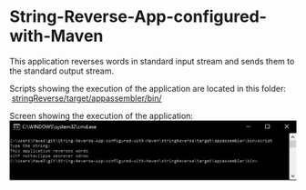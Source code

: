 # String-Reverse-App-configured-with-Maven

This application reverses words in standard input stream and sends them to the standard output stream.

Scripts showing the execution of the application are located in this folder:
  [stringReverse/target/appassembler/bin/]( https://github.com/Olchawa/String-Reverse-App-configured-with-Maven/blob/master/stringReverse/target/appassembler/bin/)
  
  Screen showing the execution of the application:
 ![all text](https://github.com/Olchawa/String-Reverse-App-configured-with-Maven/blob/master/stringReverse/scriptExec.JPG)

